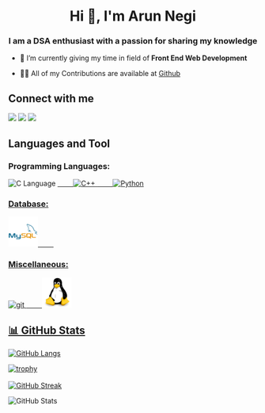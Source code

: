<!-- ![MasterHead](/github-header-image.png)-->
<h1 align="center">Hi 👋, I'm Arun Negi</h1>
<h3 align="center">I am a DSA enthusiast with a passion for sharing my knowledge</h3>

<!-- 🔭 I’m currently working on [E-Commerce Website](https://github.com/saurabhnegi35/Ecommerce_Web_App_React)-->

- 🌱 I’m currently giving my time in field of **Front End Web Development**

- 👨‍💻 All of my Contributions are available at [Github](https://github.com/arunnegi-07)

## Connect with me

[<img src="https://img.shields.io/badge/LinkedIn-0077B5?style=for-the-badge&logo=linkedin&logoColor=white" />](https://www.linkedin.com/in/arun-negi-483a7a259/)
[<img src="https://img.shields.io/badge/Gmail-D14836?style=for-the-badge&logo=gmail&logoColor=white" />](mailto:reacharunnegi@gmail.com)
[<img src="https://img.shields.io/badge/GitHub-100000?style=for-the-badge&logo=github&logoColor=white" />](https://github.com/arunnegi-07)
<!-- [<img src="https://img.shields.io/badge/-Hackerrank-2EC866?style=for-the-badge&logo=HackerRank&logoColor=white" />](https://www.hackerrank.com/saurabhnegi35)
 [<img src="https://img.shields.io/badge/-LeetCode-FFA116?style=for-the-badge&logo=LeetCode&logoColor=black" />](https://leetcode.com/saurabhnegi35/) 

<!--
## Other Profiles

[<img src="https://img.shields.io/badge/Leetcode-0077B5?style=for-the-badge&logo=linkedin&logoColor=white" />](https://www.linkedin.com/in/arun-negi-483a7a259/)
[<img src="https://img.shields.io/badge/GeekForGeeks-D14836?style=for-the-badge&logo=gmail&logoColor=white" />](mailto:reacharunnegi@gmail.com)
[<img src="https://img.shields.io/badge/-100000?style=for-the-badge&logo=github&logoColor=white" />](https://github.com/arunnegi-07)
<!-- [<img src="https://img.shields.io/badge/-Hackerrank-2EC866?style=for-the-badge&logo=HackerRank&logoColor=white" />](https://www.hackerrank.com/saurabhnegi35)
 [<img src="https://img.shields.io/badge/-LeetCode-FFA116?style=for-the-badge&logo=LeetCode&logoColor=black" />](https://leetcode.com/saurabhnegi35/) -->
 
## Languages and Tool
<div>
  <h3 align="left">Programming Languages:</h3>
  <img src="https://upload.wikimedia.org/wikipedia/commons/1/18/C_Programming_Language.svg" alt="C Language" width="60" height="60"/> </a> <a href="https://www.linux.org/" target="_blank" rel="noreferrer"> &nbsp &nbsp &nbsp &nbsp <img src="https://upload.wikimedia.org/wikipedia/commons/1/18/ISO_C%2B%2B_Logo.svg" alt="C++" width="60" height="60"/> </a> <a href="https://webpack.js.org" target="_blank" rel="noreferrer"> &nbsp &nbsp &nbsp &nbsp <img src="https://upload.wikimedia.org/wikipedia/commons/c/c3/Python-logo-notext.svg" alt="Python" width="60" height="60"/> </a> <a href="https://webpack.js.org" target="_blank" rel="noreferrer">
  </div>
 
<div>
  <h3 align="left">Database:</h3>
   <img src="https://raw.githubusercontent.com/devicons/devicon/master/icons/mysql/mysql-original-wordmark.svg" alt="mysql" width="60" height="60"/> </a> <a href="https://nodejs.org" target="_blank" rel="noreferrer">  &nbsp &nbsp &nbsp &nbsp 
  
</div> 

<div>
  <h3 align="left">Miscellaneous:</h3>
<img src="https://www.vectorlogo.zone/logos/git-scm/git-scm-icon.svg" alt="git" width="60" height="60"/> </a> <a href="https://graphql.org" target="_blank" rel="noreferrer">    &nbsp &nbsp &nbsp &nbsp <img src="https://raw.githubusercontent.com/devicons/devicon/master/icons/linux/linux-original.svg" alt="linux" width="60" height="60"/> </a> <a href="https://materializecss.com/" target="_blank" rel="noreferrer"> 
</div> </p>

## 📊 GitHub Stats

<p align="left">


[![GitHub Langs](https://github-readme-stats.vercel.app/api/top-langs/?username=arunnegi-07&theme=radical&hide_border=true&layout=compact)](https://github.com/arunnegi-07/github-readme-stats)
<br />


[![trophy](https://github-profile-trophy.vercel.app/?username=arunnegi-07&theme=radical)](https://github.com/arunnegi-07)
<br />
<br />
[![GitHub Streak](https://github-readme-streak-stats.herokuapp.com?user=arunnegi-07&theme=radical&hide_border=true&date_format=M%20j%5B%2C%20Y%5D)](https://git.io/streak-stats)
<br />

 ![GitHub Stats](https://github-readme-stats.vercel.app/api?username=arunnegi-07&theme=radical&show_icons=true&hide_border=true)
<br />
